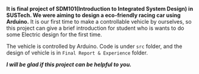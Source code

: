 **It is final project of SDM101(Introduction to Integrated System Design) in SUSTech. We were aiming to design a eco-friendly racing car using Arduino.** It is our first time to make a controllable vehicle by ourselves, so this project can give a brief introduction for student who is wants to do some Electric design for the first time.  

The vehicle is controlled by Arduino. Code is under `src` folder, and the design of vehicle is in `Final Report & Experience` folder.  

***I will be glad if this project can be helpful to you.***

